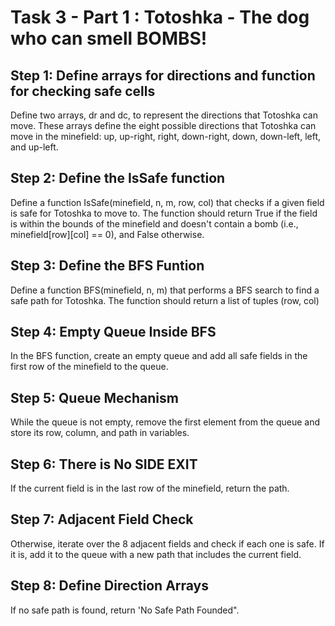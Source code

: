 # Task 3 - Part 1 : Totoshka - The dog who can smell BOMBS!


## Step 1: Define arrays for directions and function for checking safe cells


Define two arrays, dr and dc, to represent the directions that Totoshka can move. These arrays define the eight possible directions that Totoshka can move in the minefield: up, up-right, right, down-right, down, down-left, left, and up-left.


## Step 2: Define the IsSafe function

Define a function IsSafe(minefield, n, m, row, col) that checks if a given field is safe for Totoshka to move to. The function should return True if the field is within the bounds of the minefield and doesn't contain a bomb (i.e., minefield[row][col] == 0), and False otherwise.




## Step 3: Define the BFS Funtion 

Define a function BFS(minefield, n, m) that performs a BFS search to find a safe path for Totoshka. The function should return a list of tuples (row, col) 






## Step 4: Empty Queue Inside BFS 

In the BFS function, create an empty queue and add all safe fields in the first row of the minefield to the queue.




## Step 5: Queue Mechanism 

While the queue is not empty, remove the first element from the queue and store its row, column, and path in variables.


## Step 6: There is No SIDE EXIT 

If the current field is in the last row of the minefield, return the path.



## Step 7: Adjacent Field Check 

Otherwise, iterate over the 8 adjacent fields and check if each one is safe. If it is, add it to the queue with a new path that includes the current field.


## Step 8: Define Direction Arrays

If no safe path is found, return 'No Safe Path Founded".